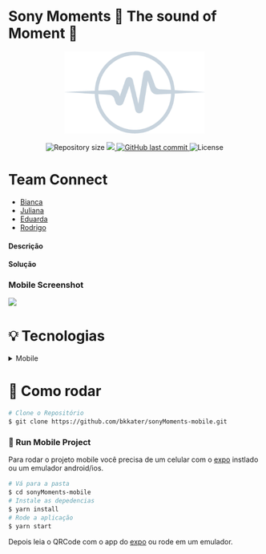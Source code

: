 # Sony Moments 🚀 The sound of Moment 🚧

<p align="center">
   <img src="./assets/splash.png" alt="Sony Moments" width="280"/>
</p>

<p align="center">	

  <img alt="Repository size" src="https://img.shields.io/github/repo-size/bkkater/sonyMoments-mobile?color=000000&style=for-the-badge">

  <a aria-label="Completed" href="https://www.codestage.com.br/">
    <img src="https://img.shields.io/badge/Hackathon -Code Stage 2020-000000?style=for-the-badge"></img>
  </a>
  <a href="https://github.com/bkkater/happy/commits/master">
    <img alt="GitHub last commit" src="https://img.shields.io/github/last-commit/bkkater/sonyMoments-mobile?color=000000&style=for-the-badge">
  </a> 
  <img alt="License" src="https://img.shields.io/badge/license-MIT-000000?style=for-the-badge">
</p>

# Team Connect
- [Bianca](https://github.com/bkkater)
- [Juliana](https://www.linkedin.com/in/juliana-talita-b683581b2/)
- [Eduarda](https://www.linkedin.com/in/eduarda-barboza-tavares-612a55159/)
- [Rodrigo](https://www.linkedin.com/in/rodrigo-de-ara%C3%BAjo-tem%C3%B3teo-42020317/)

#### **Descrição**



#### **Solução**


### Mobile Screenshot
  <img src="./.github/mockup.png" width="300">

# :bulb: **Tecnologias**

<details>
  <summary>Mobile</summary>

-   [React](https://pt-br.reactjs.org/)
-   [React Native](https://reactnative.dev/)
-   [Expo](https://expo.io/learn)
-   [Typescript](https://www.typescriptlang.org/)
-   [React Navigation](https://reactnavigation.org/)
-   [Expo Google Fonts](https://github.com/expo/google-fonts)
-   [VS Code](https://code.visualstudio.com/)
</details>

# :construction_worker: Como rodar
```bash
# Clone o Repositório
$ git clone https://github.com/bkkater/sonyMoments-mobile.git
```

### 📱 Run Mobile Project
Para rodar o projeto mobile você precisa de um celular com o [expo](https://play.google.com/store/apps/details?id=host.exp.exponent) instlado ou um emulador android/ios.

```bash
# Vá para a pasta
$ cd sonyMoments-mobile
# Instale as depedencias
$ yarn install
# Rode a aplicação
$ yarn start
```

Depois leia o QRCode com o app do [expo](https://play.google.com/store/apps/details?id=host.exp.exponent) ou rode em um emulador.

